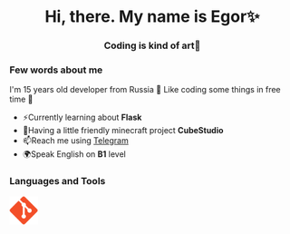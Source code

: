 <div id="header" align="center">
  <h1>Hi, there. My name is Egor✨</h1>
  <h3>Coding is kind of art🎥</h3>
  <a href="https://t.me/fadegor05">
  <!--<img src="https://img.shields.io/badge/-telegram-red?color=white&logo=telegram&logoColor=black" alt="Telegram Badge"/>-->
  </a>
</div>
<div id="about_me">
  <h3>Few words about me</h3>
  I'm 15 years old developer from Russia 🔭 Like coding some things in free time 📅
  <ul>
    <li>⚡Currently learning about <b>Flask</b></li>
    <li>🌱Having a little friendly minecraft project <b>CubeStudio</b></li>
    <li>📫Reach me using <a href="https://t.me/fadegor05">Telegram</a></li>
    <li>🌍Speak English on <b>B1</b> level</li>
</ul>
</div>
<div id="languages_and_tools">
  <h3>Languages and Tools</h3>
  <img src="https://raw.githubusercontent.com/devicons/devicon/1119b9f84c0290e0f0b38982099a2bd027a48bf1/icons/git/git-plain.svg" alt="Git" width=50 height=50>
</div>


